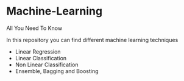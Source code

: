 # Machine-Learning
All You Need To Know

In this repository you can find different machine learning techniques
- Linear Regression
- Linear Classification
- Non Linear Classification
- Ensemble, Bagging and Boosting
